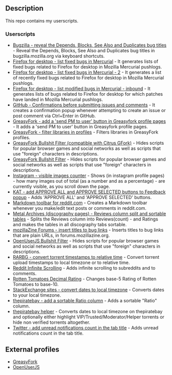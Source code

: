 ## Description

This repo contains my userscripts.

### Userscripts

- [Bugzilla - reveal the Depends, Blocks, See Also and Duplicates bug titles](https://github.com/darkred/Userscripts/tree/master/Bugzilla_-_reveal_the_Depends%2C_Blocks%2C_See_Also_and_Duplicates_bug_titles#readme) - Reveal the Depends, Blocks, See Also and Duplicates bug titles in bugzilla.mozilla.org via keyboard shortcuts.
- [Firefox for desktop - list fixed bugs in Mercurial](https://github.com/darkred/Userscripts/tree/master/Firefox_for_desktop_-_list_fixed_bugs_in_Mercurial#readme) - It generates lists of fixed bugs related to Firefox for desktop in Mozilla Mercurial pushlogs.
- [Firefox for desktop - list fixed bugs in Mercurial - 2](https://github.com/darkred/Userscripts/tree/master/Firefox_for_desktop_-_list_fixed_bugs_in_Mercurial_-_2#readme) - It generates a list of recently fixed bugs related to Firefox for desktop in Mozilla Mercurial pushlogs.
- [Firefox for desktop - list modified bugs in Mercurial - inbound](https://github.com/darkred/Userscripts/tree/master/Firefox_for_desktop_-_list_modified_bugs_in_Mercurial_-_inbound#readme) - It generates lists of bugs related to Firefox for desktop for which patches have landed in Mozilla Mercurial pushlogs.
- [GitHub - Confirmations before submitting issues and comments](https://github.com/darkred/Userscripts/tree/master/GitHub_Confirmations_before_submitting_issues_and_comments#readme) - It creates a confirmation popup whenever attempting to create an issue or post comment via Ctrl+Enter in GitHub.
- [GreasyFork - add a 'send PM to user' button in Greasyfork profile pages](https://github.com/darkred/Userscripts/tree/master/GreasyFork_-_add_a_send_PM_to_user_button_in_Greasyfork_profile_pages#readme) - It adds a 'send PM to user' button in Greasyfork profile pages.
- [GreasyFork - filter libraries in profiles](https://github.com/darkred/Userscripts/tree/master/GreasyFork_-_filter_libraries_in_profiles#readme) - Filters libraries in GreasyFork profiles.
- [GreasyFork Bullshit Filter (compatible with Citrus GFork)](https://github.com/darkred/Userscripts/tree/master/GreasyFork_Bullshit_Filter_(compatible_with_Citrus_GFork)#readme) - Hides scripts for popular browser games and social networks as well as scripts that use "foreign" characters in descriptions.
- [GreasyFork Bullshit Filter](https://github.com/darkred/Userscripts/tree/master/GreasyFork_Bullshit_Filter#readme) - Hides scripts for popular browser games and social networks as well as scripts that use "foreign" characters in descriptions.
- [Instagram - visible images counter](https://github.com/darkred/Userscripts/tree/master/Instagram_-_visible_images_counter#readme) - Shows (in instagram profile pages) - how many images out of total (as a number and as a percentage) - are currently visible, as you scroll down the page.
- [KAT - add APPROVE ALL and APPROVE SELECTED buttons to Feedback popup](https://github.com/darkred/Userscripts/tree/master/KAT_-_add_APPROVE_ALL_and_APPROVE_SELECTED_buttons_to_Feedback_popup#readme) - Adds 'APPROVE ALL' and 'APPROVE SELECTED' buttons.
- [Markdown toolbar for reddit.com](https://github.com/darkred/Userscripts/tree/master/Markdown_toolbar_for_reddit.com#readme) - Creates a Markdown toolbar whenever you make/edit text posts or comments in reddit.com.
- [Metal Archives (discography pages) - Reviews column split and sortable tables](https://github.com/darkred/Userscripts/tree/master/Metal_Archives_(discography_pages)_-_Reviews_column_split_and_sortable_tables#readme) - Splits the Reviews column into Reviews(count) - and Ratings and makes the tables in all discography tabs sortable.
- [mozillaZine Forums - insert titles to bug links](https://github.com/darkred/Userscripts/tree/master/mozillaZine_Forums_-_insert_titles_to_bug_links#readme) - Inserts titles to bug links that are plain URLs, in forums.mozillazine.org.
- [OpenUserJS Bullshit Filter](https://github.com/darkred/Userscripts/tree/master/OpenUserJS_Bullshit_Filter#readme) - Hides scripts for popular browser games and social networks as well as scripts that use "foreign" characters in descriptions.
- [RARBG - convert torrent timestamps to relative time](https://github.com/darkred/Userscripts/tree/master/RARBG_-_convert_torrent_timestamps_to_relative_time#readme) - Convert torrent upload timestamps to local timezone or to relative time.
- [Reddit Infinite Scrolling](https://github.com/darkred/Userscripts/tree/master/Reddit_Infinite_Scrolling#readme) - Adds infinite scrolling to subreddits and to comments.
- [Rotten Tomatoes Decimal Rating](https://github.com/darkred/Userscripts/tree/master/Rotten_Tomatoes_Decimal_Rating#readme) - Changes base-5 Rating of Rotten Tomatoes to base-10.
- [StackExchange sites - convert dates to local timezone](https://github.com/darkred/Userscripts/tree/master/StackExchange_sites_-_convert_dates_to_local_timezone#readme) - Converts dates to your local timezone.
- [thepiratebay - add a sortable Ratio column](https://github.com/darkred/Userscripts/tree/master/thepiratebay_-_add_a_sortable_Ratio_column#readme) - Adds a sortable "Ratio" column.
- [thepiratebay helper](https://github.com/darkred/Userscripts/tree/master/thepiratebay_helper#readme) - Converts dates to local timezone on thepiratebay and optionally either highlight VIP/Trusted/Moderator/Helper torrents or hide non verified torrents altogether.
- [Twitter - add unread notifications count in the tab title](https://github.com/darkred/Userscripts/tree/master/Twitter_-_add_unread_notifications_count_in_the_tab_title#readme) - Adds unread notifications count in the tab title.

## External profiles

- [GreasyFork](https://greasyfork.org/en/users/2160-darkred)
- [OpenUserJS](https://openuserjs.org/users/darkred)

